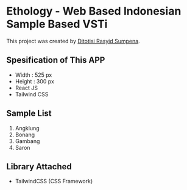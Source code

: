 # Ethology - Web Based Indonesian Sample Based VSTi

This project was created by [Ditotisi Rasyid Sumpena](https://github.com/sihkdragon).

## Spesification of This APP

- Width : 525 px
- Height : 300 px
- React JS
- Tailwind CSS

## Sample List

1. Angklung
2. Bonang
3. Gambang
4. Saron

## Library Attached

- TailwindCSS (CSS Framework)
